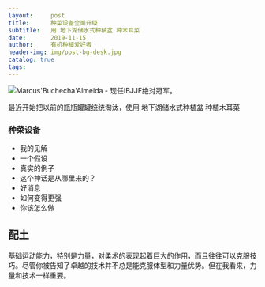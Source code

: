 ```yaml
---
layout:     post
title:      种菜设备全面升级
subtitle:   用 地下湖储水式种植盆 种木耳菜
date:       2019-11-15
author:     有机种植爱好者
header-img: img/post-bg-desk.jpg
catalog: true
tags:
---
```


> 


![Marcus'Buchecha'Almeida - 现任IBJJF绝对冠军。](http://mjrnxewya3t1in23ybpwjw59.wpengine.netdna-cdn.com/wp-content/uploads/buchecha-marcus-almeida-roger-gracie.jpg)


最近开始把以前的瓶瓶罐罐统统淘汰，使用 地下湖储水式种植盆 种植木耳菜

### 种菜设备

- 我的见解
- 一个假设
- 真实的例子
- 这个神话是从哪里来的？
- 好消息
- 如何变得更强
- 你该怎么做


## 配土

基础运动能力，特别是力量，对柔术的表现起着巨大的作用，而且往往可以克服技巧。尽管你被告知了卓越的技术并不总是能克服体型和力量优势。但在我看来，力量和技术一样重要。
